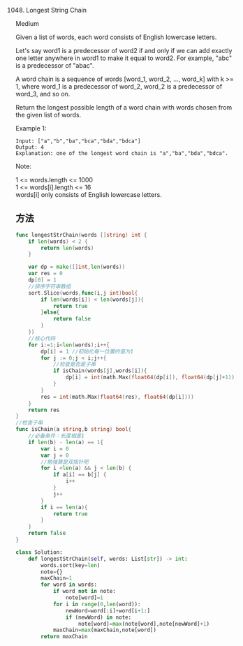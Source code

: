 1048. Longest String Chain


Medium


Given a list of words, each word consists of English lowercase letters.

Let's say word1 is a predecessor of word2 if and only if we can add exactly one letter anywhere in word1 to make it equal to word2.  For example, "abc" is a predecessor of "abac".

A word chain is a sequence of words [word_1, word_2, ..., word_k] with k >= 1, where word_1 is a predecessor of word_2, word_2 is a predecessor of word_3, and so on.

Return the longest possible length of a word chain with words chosen from the given list of words.

 

Example 1:

```
Input: ["a","b","ba","bca","bda","bdca"]
Output: 4
Explanation: one of the longest word chain is "a","ba","bda","bdca".
```

Note:

1 <= words.length <= 1000  
1 <= words[i].length <= 16  
words[i] only consists of English lowercase letters.


## 方法

```go
func longestStrChain(words []string) int {
	if len(words) < 2 {
		return len(words)
	}

	var dp = make([]int,len(words))
	var res = 0
    dp[0] = 1 
	//排序字符串数组
	sort.Slice(words,func(i,j int)bool{
		if len(words[i]) < len(words[j]){
			return true
		}else{
			return false
		}
	})
	//核心代码
	for i:=1;i<len(words);i++{
		dp[i] = 1 //初始化每一位置的值为1
		for j := 0;j < i;j++{
			//检查是否是子串
			if isChain(words[j],words[i]){
				dp[i] = int(math.Max(float64(dp[i]), float64(dp[j]+1)))
			}
		}
		res = int(math.Max(float64(res), float64(dp[i])))
	}
	return res
}
//检查子串
func isChain(a string,b string) bool{
	//必备条件：长度相差1
	if len(b) - len(a) == 1{
		var i = 0
		var j = 0
		//勉强算是双指针吧
		for i <len(a) && j < len(b) {
			if a[i] == b[j] {
				i++
			}
			j++
		}
		if i == len(a){
			return true
		}
	}
	return false
}

```



```python
class Solution:
    def longestStrChain(self, words: List[str]) -> int:
        words.sort(key=len)
        note={}
        maxChain=1
        for word in words:
            if word not in note:
                note[word]=1
            for i in range(0,len(word)):
                newWord=word[:i]+word[i+1:]
                if (newWord) in note:
                    note[word]=max(note[word],note[newWord]+1)
            maxChain=max(maxChain,note[word])
        return maxChain
```